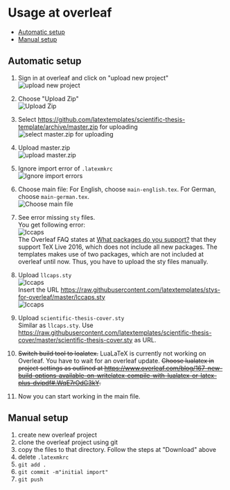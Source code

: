 # Usage at overleaf

<!-- toc -->

- [Automatic setup](#automatic-setup)
- [Manual setup](#manual-setup)

<!-- tocstop -->

## Automatic setup

1. Sign in at overleaf and click on "upload new project"<br>
   ![upload new project](overleaf-step-1.png)

2. Choose "Upload Zip"<br>
   ![Upload Zip](overleaf-step-2.png)

3. Select <https://github.com/latextemplates/scientific-thesis-template/archive/master.zip> for uploading<br>
   ![select master.zip for uploading](overleaf-step-3.png)

4. Upload master.zip<br>
   ![upload master.zip](overleaf-step-4.png)

5. Ignore import error of `.latexmkrc`<br>
  ![Ignore import errors](overleaf-step-5.png)

6. Choose main file: For English, choose `main-english.tex`. For German, choose `main-german.tex`.<br>
  ![Choose main file](overleaf-step-6.png)

7. See error missing `sty` files.<br>
  You get following error:<br>
  ![lccaps](overleaf-step-7-lccaps-error.png)<br>
  The Overleaf FAQ states at [What packages do you support?](https://www.overleaf.com/help/30-what-packages-do-you-support) that they support TeX Live 2016, which does not include all new packages.
  The templates makes use of two packages, which are not included at overleaf until now.
  Thus, you have to upload the sty files manually.

8. Upload `llcaps.sty`<br>
  ![lccaps](overleaf-step-8.1.png)<br>
  Insert the URL <https://raw.githubusercontent.com/latextemplates/stys-for-overleaf/master/lccaps.sty><br>
  ![lccaps](overleaf-step-8.2.png)<br>

9. Upload `scientific-thesis-cover.sty`<br>
   Similar as `llcaps.sty`. Use <https://raw.githubusercontent.com/latextemplates/scientific-thesis-cover/master/scientific-thesis-cover.sty> as URL.

10. <s>Switch build tool to loalatex.</s>
    LuaLaTeX is currently not working on Overleaf.
    You have to wait for an overleaf update.
    <s>Choose lualatex in project settings as outlined at <https://www.overleaf.com/blog/167-new-build-options-available-on-writelatex-compile-with-lualatex-or-latex-plus-dvipdf#.WqE7rOdG3kY>.</s><br>
   <!-- ![Switch to lualatex](https://www.filepicker.io/api/file/aPVX5DQ0T9KSp8UNeWk1) -->

11. Now you can start working in the main file.


## Manual setup

1. create new overleaf project
2. clone the overleaf project using git
3. copy the files to that directory. Follow the steps at "Download" above
4. delete `.latexmkrc`
5. `git add .`
6. `git commit -m"initial import"`
7. `git push`
